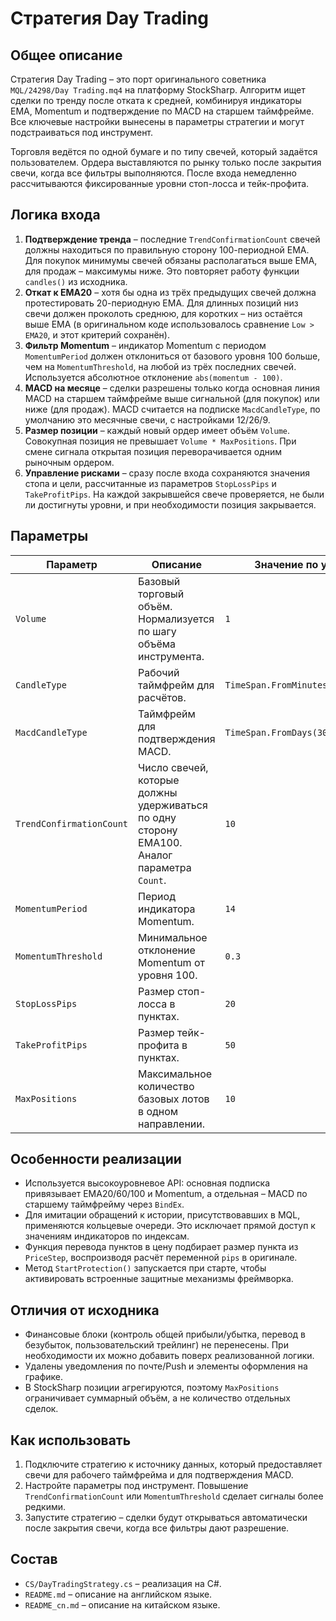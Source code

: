 # Стратегия Day Trading

## Общее описание
Стратегия Day Trading – это порт оригинального советника `MQL/24298/Day Trading.mq4` на платформу StockSharp. Алгоритм ищет сделки по тренду после отката к средней, комбинируя индикаторы EMA, Momentum и подтверждение по MACD на старшем таймфрейме. Все ключевые настройки вынесены в параметры стратегии и могут подстраиваться под инструмент.

Торговля ведётся по одной бумаге и по типу свечей, который задаётся пользователем. Ордера выставляются по рынку только после закрытия свечи, когда все фильтры выполняются. После входа немедленно рассчитываются фиксированные уровни стоп-лосса и тейк-профита.

## Логика входа
1. **Подтверждение тренда** – последние `TrendConfirmationCount` свечей должны находиться по правильную сторону 100-периодной EMA. Для покупок минимумы свечей обязаны располагаться выше EMA, для продаж – максимумы ниже. Это повторяет работу функции `candles()` из исходника.
2. **Откат к EMA20** – хотя бы одна из трёх предыдущих свечей должна протестировать 20-периодную EMA. Для длинных позиций низ свечи должен проколоть среднюю, для коротких – низ остаётся выше EMA (в оригинальном коде использовалось сравнение `Low > EMA20`, и этот критерий сохранён).
3. **Фильтр Momentum** – индикатор Momentum с периодом `MomentumPeriod` должен отклониться от базового уровня 100 больше, чем на `MomentumThreshold`, на любой из трёх последних свечей. Используется абсолютное отклонение `abs(momentum - 100)`.
4. **MACD на месяце** – сделки разрешены только когда основная линия MACD на старшем таймфрейме выше сигнальной (для покупок) или ниже (для продаж). MACD считается на подписке `MacdCandleType`, по умолчанию это месячные свечи, с настройками 12/26/9.
5. **Размер позиции** – каждый новый ордер имеет объём `Volume`. Совокупная позиция не превышает `Volume * MaxPositions`. При смене сигнала открытая позиция переворачивается одним рыночным ордером.
6. **Управление рисками** – сразу после входа сохраняются значения стопа и цели, рассчитанные из параметров `StopLossPips` и `TakeProfitPips`. На каждой закрывшейся свече проверяется, не были ли достигнуты уровни, и при необходимости позиция закрывается.

## Параметры
| Параметр | Описание | Значение по умолчанию |
| --- | --- | --- |
| `Volume` | Базовый торговый объём. Нормализуется по шагу объёма инструмента. | `1` |
| `CandleType` | Рабочий таймфрейм для расчётов. | `TimeSpan.FromMinutes(15).TimeFrame()` |
| `MacdCandleType` | Таймфрейм для подтверждения MACD. | `TimeSpan.FromDays(30).TimeFrame()` |
| `TrendConfirmationCount` | Число свечей, которые должны удерживаться по одну сторону EMA100. Аналог параметра `Count`. | `10` |
| `MomentumPeriod` | Период индикатора Momentum. | `14` |
| `MomentumThreshold` | Минимальное отклонение Momentum от уровня 100. | `0.3` |
| `StopLossPips` | Размер стоп-лосса в пунктах. | `20` |
| `TakeProfitPips` | Размер тейк-профита в пунктах. | `50` |
| `MaxPositions` | Максимальное количество базовых лотов в одном направлении. | `10` |

## Особенности реализации
- Используется высокоуровневое API: основная подписка привязывает EMA20/60/100 и Momentum, а отдельная – MACD по старшему таймфрейму через `BindEx`.
- Для имитации обращений к истории, присутствовавших в MQL, применяются кольцевые очереди. Это исключает прямой доступ к значениям индикаторов по индексам.
- Функция перевода пунктов в цену подбирает размер пункта из `PriceStep`, воспроизводя расчёт переменной `pips` в оригинале.
- Метод `StartProtection()` запускается при старте, чтобы активировать встроенные защитные механизмы фреймворка.

## Отличия от исходника
- Финансовые блоки (контроль общей прибыли/убытка, перевод в безубыток, пользовательский трейлинг) не перенесены. При необходимости их можно добавить поверх реализованной логики.
- Удалены уведомления по почте/Push и элементы оформления на графике.
- В StockSharp позиции агрегируются, поэтому `MaxPositions` ограничивает суммарный объём, а не количество отдельных сделок.

## Как использовать
1. Подключите стратегию к источнику данных, который предоставляет свечи для рабочего таймфрейма и для подтверждения MACD.
2. Настройте параметры под инструмент. Повышение `TrendConfirmationCount` или `MomentumThreshold` сделает сигналы более редкими.
3. Запустите стратегию – сделки будут открываться автоматически после закрытия свечи, когда все фильтры дают разрешение.

## Состав
- `CS/DayTradingStrategy.cs` – реализация на C#.
- `README.md` – описание на английском языке.
- `README_cn.md` – описание на китайском языке.
